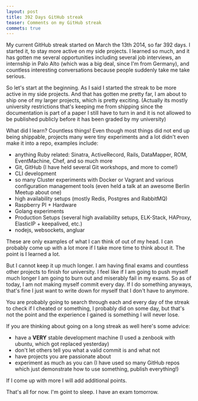 ```yaml
---
layout: post
title: 392 Days GitHub streak
teaser: Comments on my GitHub streak
commets: true
---
```


My current GitHub streak started on March the 13th 2014, so far 392 days. I
started it, to stay more active on my side projects. I learned so much, and it
has gotten me several opportunities including several job interviews, an
internship in Palo Alto (which was a big deal, since I'm from Germany), and
countless interesting conversations because people suddenly take me take
serious.

So let's start at the beginning. As I said I started the streak to be more
active in my side projects. And that has gotten me pretty far, I am about to
ship one of my larger projects, which is pretty exciting. (Actually its mostly
university restrictions that's keeping me from shipping since the documentation
is part of a paper I still have to turn in and it is not allowed to be
published publicly before it has been graded by my university)

What did I learn? Countless things! Even though most things did not end up
being shippable, projects many were tiny experiments and a lot didn't even make
it into a repo, examples include:

* anything Ruby related: Sinatra, ActiveRecord, Rails, DataMapper, ROM,
  EventMachine, Chef, and so much more
* Git, GitHub (I have held several Git workshops, and more to come!)
* CLI development
* so many Cluster experiments with Docker or Vagrant and various configuration
  management tools (even held a talk at an awesome Berlin Meetup about one)
* high availability setups (mostly Redis, Postgres and RabbitMQ)
* Raspberry PI + Hardware
* Golang experiments
* Production Setups (several high availability setups, ELK-Stack, HAProxy,
  ElasticIP + keepalived, etc.)
* nodejs, websockets, angluar

These are only examples of what I can think of out of my head. I can probably
come up with a lot more if I take more time to think about it. The point is I
learned a lot.

But I cannot keep it up much longer. I am having final exams and countless
other projects to finish for university. I feel like if I am going to push
myself much longer I am going to burn out and miserably fail in my exams. So as
of today, I am not making myself commit every day. If I do something anyways,
that's fine I just want to write down for myself that I don't have to anymore.

You are probably going to search through each and every day of the streak to
check if I cheated or something, I probably did on some day, but that's not the
point and the experience I gained is something I will never lose.

If you are thinking about going on a long streak as well here's some advice:

* have a __VERY__ stable development machine (I used a zenbook with ubuntu,
  which got replaced yesterday)
* don't let others tell you what a valid commit is and what not
* have projects you are passionate about
* experiment as much as you can (I have used so many GitHub repos which just
  demonstrate how to use something, publish everything!)

If I come up with more I will add additional points.

That's all for now. I'm goint to sleep. I have an exam tomorrow.
